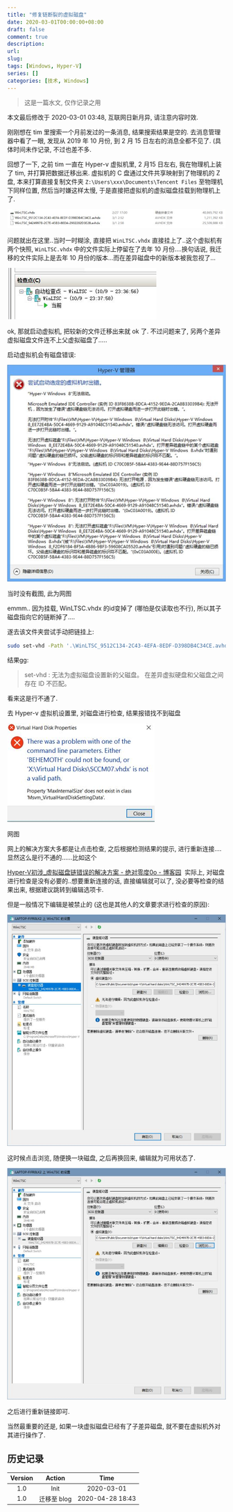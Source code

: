 ```yaml
---
title: "修复链断裂的虚拟磁盘"
date: 2020-03-01T00:00:00+08:00
draft: false
comment: true
description: 
url:
slug: 
tags: [Windows, Hyper-V]
series: []
categories: [技术, Windows]
---
```


> 这是一篇水文, 仅作记录之用

本文最后修改于 2020-03-01 03:48, 互联网日新月异, 请注意内容时效.

刚刚想在 tim 里搜索一个月前发过的一条消息, 结果搜索结果是空的. 去消息管理器中看了一眼, 发现从 2019 年 10 月份, 到 2 月 15 日左右的消息全都不见了. (具体时间未作记录, 不过也差不多.

回想了一下, 之前 tim 一直在 Hyper-v 虚拟机里, 2 月15 日左右, 我在物理机上装了 tim, 并打算把数据迁移出来. 虚拟机的 C 盘通过文件共享映射到了物理机的 Z 盘, 本来打算直接复制文件夹 `Z:\Users\xxx\Documents\Tencent Files` 至物理机下同样位置, 然后当时嫌这样太慢, 于是直接把虚拟机的虚拟磁盘挂载到物理机上了.

![](./185153.png)

问题就出在这里..当时一时糊涂, 直接把 `WinLTSC.vhdx` 直接挂上了..这个虚拟机有两个快照, `WinLTSC.vhdx` 中的文件实际上停留在了去年 10 月份....换句话说, 我迁移的文件实际上是去年 10 月份的版本...而在差异磁盘中的新版本被我忽视了...

![](./185213.png)

ok, 那就启动虚拟机, 把较新的文件迁移出来就 ok 了. 不过问题来了, 另两个差异虚拟磁盘文件连不上父虚拟磁盘了.....

启动虚拟机会有磁盘错误:

![](./185230.png)

当时没有截图, 此为网图

emmm.. 因为挂载, WinLTSC.vhdx 的id变掉了 (哪怕是仅读取也不行), 所以其子磁盘指向它的链断掉了....

遂去该文件夹尝试手动把链挂上:

```bash
sudo set-vhd -Path '.\WinLTSC_9512C134-2C43-4EFA-8EDF-D398DB4C34CE.avhdx' -ParentPath '.\WinLTSC.vhdx'
```

结果gg:

> set-vhd : 无法为虚拟磁盘设置新的父磁盘。 在差异虚拟硬盘和父磁盘之间存在 ID 不匹配。

看来这是行不通了.

去 Hyper-v 虚拟机设置里, 对磁盘进行检查, 结果报错找不到磁盘

![](./185321.png)

网图

网上的解决方案大多都是让点击检查, 之后根据检测结果的提示, 进行重新连接....显然这么是行不通的......比如这个

[Hyper-V初涉_虚拟磁盘链错误的解决方案 - 绝对零度0o - 博客园](https://www.cnblogs.com/Abs-Zero/p/hyper-V-5-how-to-deal-with-disk-error.html)
​
实际上, 对磁盘进行检查是没有必要的..想要重新连接的话, 直接编辑就可以了, 没必要等检查的结果出来, 根据建议跳转到编辑选项卡.

但是一般情况下编辑是被禁止的 (这也是其他人的文章要求进行检查的原因):

![](./185846.png)

这时候点击浏览, 随便换一块磁盘, 之后再换回来, 编辑就为可用状态了.

![](./185856.png)

之后进行重新链接即可.

当然最重要的还是, 如果一块虚拟磁盘已经有了子差异磁盘, 就不要在虚拟机外对其进行操作了.

## 历史记录

|Version| Action|Time|
|:-------:|:--------:|:-----------:|
|1.0|Init|2020-03-01|
|1.0|迁移至 blog|2020-04-28 18:43|